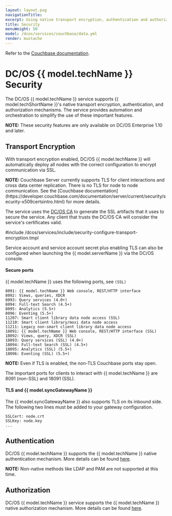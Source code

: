 ```yaml
---
layout: layout.pug
navigationTitle:
excerpt: Using native transport encryption, authentication and authorization on Couchbase
title: Security
menuWeight: 50
model: /dcos/services/couchbase/data.yml
render: mustache
---
```



Refer to the [Couchbase documentation](https://developer.couchbase.com/documentation/server/current/security/security-x509certsintro.html).


# DC/OS {{ model.techName }} Security

The DC/OS {{ model.techName }} service supports {{ model.techShortName }}'s native transport encryption, authentication, and authorization mechanisms. The service provides automation and orchestration to simplify the use of these important features.

<p class="message--note"><strong>NOTE: </strong>These security features are only available on DC/OS Enterprise 1.10 and later.</p> 


## Transport Encryption

With transport encryption enabled, DC/OS {{ model.techName }} will automatically deploy all nodes with the correct configuration to encrypt communication via SSL.

<p class="message--note"><strong>NOTE: </strong> Couchbase Server currently supports TLS for client interactions and cross data center replication. There is no TLS for node to node communication. See the [Couchbase documentation](https://developer.couchbase.com/documentation/server/current/security/security-x509certsintro.html) for more details.</p> 


The service uses the [DC/OS CA](/latest/security/ent/tls-ssl/) to generate the SSL artifacts that it uses to secure the service. Any client that trusts the DC/OS CA will consider the service's certificates valid.

#include /dcos/services/include/security-configure-transport-encryption.tmpl

Service account and service account secret plus enabling TLS can also be configured when launching the {{ model.serverName }} via the DC/OS console.

#### Secure ports

{{ model.techName }} uses the following ports, see `(SSL)`
```
8091: {{ model.techName }} Web console, REST/HTTP interface
8092: Views, queries, XDCR
8093: Query services (4.0+)
8094: Full-text Search (4.5+)
8095: Analytics (5.5+)
8096: Eventing (5.5+)
11207: Smart client library data node access (SSL)
11210: Smart client library/moxi data node access
11211: Legacy non-smart client library data node access
18091: {{ model.techName }} Web console, REST/HTTP interface (SSL)
18092: Views, query, XDCR (SSL)
18093: Query services (SSL) (4.0+)
18094: Full-text Search (SSL) (4.5+)
18095: Analytics (SSL) (5.5+)
18096: Eventing (SSL) (5.5+)
```

<p class="message--note"><strong>NOTE: </strong> Even if TLS is enabled, the non-TLS Couchbase ports stay open.</p> 




The important ports for clients to interact with {{ model.techName }} are 8091 (non-SSL) and 18091 (SSL).

#### TLS and {{ model.syncGatewayName }}

The {{ model.syncGatewayName }} also supports TLS on its inbound side. The following two lines must be added to your gateway configuration.

```
SSLCert: node.crt
SSLKey: node.key
...
```

## Authentication

DC/OS {{ model.techName }} supports the {{ model.techName }} native authentication mechanism. More details can be found [here](https://developer.couchbase.com/documentation/server/current/security/security-authentication.html).

<p class="message--note"><strong>NOTE: </strong> Non-native methods like LDAP and PAM are not supported at this time.</p> 




## Authorization

DC/OS {{ model.techName }} service supports the {{ model.techName }} native authorization mechanism. More details can be found [here](https://developer.couchbase.com/documentation/server/current/security/security-authorization.html).
